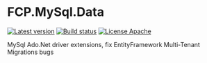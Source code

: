 # FCP.MySql.Data
[![Latest version](https://img.shields.io/nuget/v/FCP.MySql.Data.Entity.svg)](https://www.nuget.org/packages/FCP.MySql.Data.Entity/)   [![Build status](https://ci.appveyor.com/api/projects/status/k92snnd94ypjdyxr?svg=true)](https://ci.appveyor.com/project/wanlitao/fcp-mysql-data)   [![License Apache](https://img.shields.io/badge/license-Apache%202-blue.svg)](http://www.apache.org/licenses/LICENSE-2.0.html)

MySql Ado.Net driver extensions, fix EntityFramework Multi-Tenant Migrations bugs